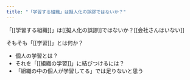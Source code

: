 ```yaml
---
title: "「学習する組織」は擬人化の誤謬ではないか？"
---
```


「[[学習する組織]]」は[[擬人化の誤謬]]ではないか？[[会社さんはいない]]

そもそも「[[学習]]」とは何か？
- 個人の学習とは？
- それを「[[組織の学習]]」に結びつけるには？
- 「組織の中の個人が学習してる」では足りないと思う
